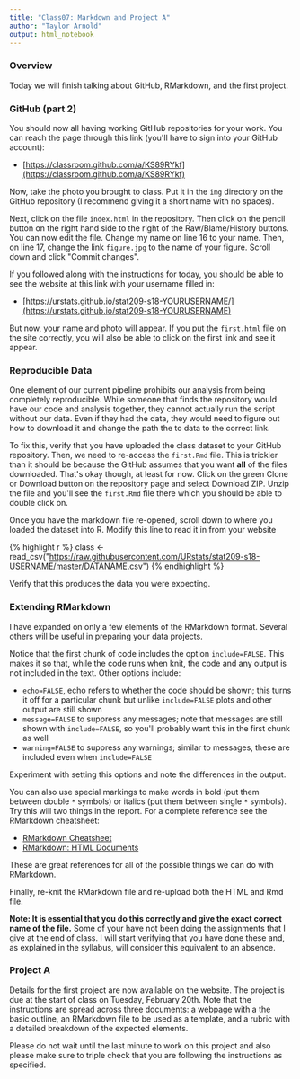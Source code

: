 ```yaml
---
title: "Class07: Markdown and Project A"
author: "Taylor Arnold"
output: html_notebook
---
```




### Overview

Today we will finish talking about GitHub, RMarkdown, and the first project.

### GitHub (part 2)

You should now all having working GitHub repositories for your work. You can
reach the page through this link (you'll have to sign into your GitHub
account):

- [https://classroom.github.com/a/KS89RYkf](https://classroom.github.com/a/KS89RYkf)

Now, take the photo you brought to class. Put it in the `img` directory on the
GitHub repository (I recommend giving it a short name with no spaces).

Next, click on the file `index.html` in the repository. Then click on the
pencil button on the right hand side to the right of the Raw/Blame/History
buttons. You can now edit the file. Change my name on line 16 to your name.
Then, on line 17, change the link `figure.jpg` to the name of your figure.
Scroll down and click "Commit changes".

If you followed along with the instructions for today, you should be able to
see the website at this link with your username filled in:

- [https://urstats.github.io/stat209-s18-YOURUSERNAME/](https://urstats.github.io/stat209-s18-YOURUSERNAME)

But now, your name and photo will appear. If you put the `first.html` file on
the site correctly, you will also be able to click on the first link and see
it appear.

### Reproducible Data

One element of our current pipeline prohibits our analysis from being
completely reproducible. While someone that finds the repository would have
our code and analysis together, they cannot actually run the script without
our data. Even if they had the data, they would need to figure out how to
download it and change the path the to data to the correct link.

To fix this, verify that you have uploaded the class dataset to your GitHub
repository. Then, we need to re-access the `first.Rmd` file. This is
trickier than it should be because the GitHub assumes that you want **all** of
the files downloaded. That's okay though, at least for now. Click on the green
Clone or Download button on the repository page and select Download ZIP.
Unzip the file and you'll see the `first.Rmd` file there which you should be
able to double click on.

Once you have the markdown file re-opened, scroll down to where you loaded the
dataset into R. Modify this line to read it in from your website


{% highlight r %}
class <- read_csv("https://raw.githubusercontent.com/URstats/stat209-s18-USERNAME/master/DATANAME.csv")
{% endhighlight %}

Verify that this produces the data you were expecting.

### Extending RMarkdown

I have expanded on only a few elements of the RMarkdown format. Several others
will be useful in preparing your data projects.

Notice that the first chunk of code includes the option `include=FALSE`. This
makes it so that, while the code runs when knit, the code and any output is
not included in the text. Other options include:

- `echo=FALSE`, echo refers to whether the code should be shown; this turns it
off for a particular chunk but unlike `include=FALSE` plots and other output
are still shown
- `message=FALSE` to suppress any messages; note that messages are still shown
with `include=FALSE`, so you'll probably want this in the first chunk as well
- `warning=FALSE` to suppress any warnings; similar to messages, these are
included even when `include=FALSE`

Experiment with setting this options and note the differences in the output.

You can also use special markings to make words in bold (put them between
double `*` symbols) or italics (put them between single `*` symbols). Try this
will two things in the report. For a complete reference see the RMarkdown
cheatsheet:

- [RMarkdown Cheatsheet](https://www.rstudio.com/wp-content/uploads/2015/02/rmarkdown-cheatsheet.pdf)
- [RMarkdown: HTML Documents](http://rmarkdown.rstudio.com/html_document_format.html)

These are great references for all of the possible things we can do with
RMarkdown.

Finally, re-knit the RMarkdown file and re-upload both the HTML and Rmd file.

**Note: It is essential that you do this correctly and give the exact correct
name of the file.** Some of your have not been doing the assignments that I
give at the end of class. I will start verifying that you have done these and,
as explained in the syllabus, will consider this equivalent to an absence.

### Project A

Details for the first project are now available on the website. The project is
due at the start of class on Tuesday, February 20th. Note that the
instructions are spread across three documents: a webpage with a the basic
outline, an RMarkdown file to be used as a template, and a rubric with a
detailed breakdown of the expected elements.

Please do not wait until the last minute to work on this project and also
please make sure to triple check that you are following the instructions as
specified.






